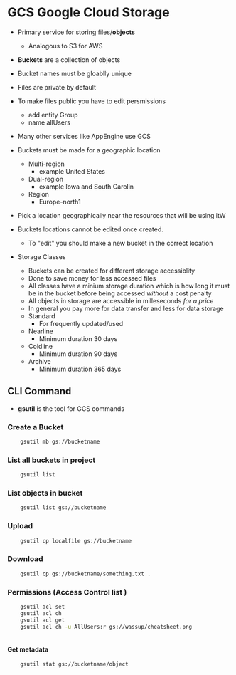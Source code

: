 # GCS Google Cloud Storage
- Primary service for storing files/**objects**
    - Analogous to S3 for AWS
- **Buckets** are a collection of objects
- Bucket names must be gloablly unique
- Files are private by default 
- To make files public you have to edit persmissions
    - add entity Group
    - name allUsers
- Many other services like AppEngine use GCS
- Buckets must be made for a geographic location
    - Multi-region
        - example United States
    - Dual-region
        - example Iowa and South Carolin
    - Region
        - Europe-north1
- Pick a location geographically near the resources that will be using itW
- Buckets locations cannot be edited once created.
    - To "edit" you should make a new bucket in the correct location
    
- Storage Classes
    - Buckets can be created for different storage accessiblity
    - Done to save money for less accessed files
    - All classes have a minium storage duration which is how long it must be in the bucket before being accessed *without* a cost penalty
    - All objects in storage are accessible in milleseconds *for a price*
    - In general you pay more for data transfer and less for data storage
    - Standard
        - For frequently updated/used
    - Nearline
        - Minimum duration 30 days
    - Coldline
        - Minimum duration  90 days
    - Archive
        - Minimum duration 365 days


## CLI Command
- **gsutil** is the tool for GCS commands

### Create a Bucket
```bash
    gsutil mb gs://bucketname
```

### List all buckets in project
```bash
    gsutil list
```

### List objects in bucket 
```bash
    gsutil list gs://bucketname
```
### Upload
```bash
    gsutil cp localfile gs://bucketname
```

### Download
```bash
    gsutil cp gs://bucketname/something.txt .
```

### Permissions (Access Control list )
```bash
    gsutil acl set 
    gsutil acl ch 
    gsutil acl get
    gsutil acl ch -u AllUsers:r gs://wassup/cheatsheet.png
    
```

#### Get metadata
```bash
    gsutil stat gs://bucketname/object
```